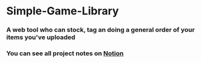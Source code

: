 # Simple-Game-Library
### A web tool who can stock, tag an doing a general order of your items you've uploaded
### You can see all project notes on [Notion](https://www.notion.so/SAE-1-0091ab23f59d4f25b810fbe6411220f3)
